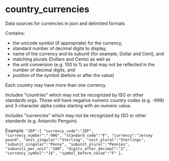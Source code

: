 # country_currencies
Data sources for currencies in json and delimited formats

Contains:
- the unicode symbol (if appropriate) for the currency, 
- standard number of decimal digits to display, 
- name of the currency and its subunit (for example, Dollar and Cent), and 
- matching plurals (Dollars and Cents) as well as 
- the unit conversion (e.g. 100 to 1) as that may not be reflected in the number of decimal digits, and
- position of the symbol (before or after the value)


Each country may have more than one currency.

Includes "countries" which may not be recognized by ISO or other standards orgs.  Those will have negative numeric country codes (e.g. -999) and 3-character alpha codes starting with an numeric value.

Includes "currencies" which may not be recognized by ISO or other standards (e.g. Antarctic Penguin).

Example:
`"JEP":{
              "currency_code":"JEP",         
              "currency_number":"-996",
              "standard_code":"F",
              "currency":"Jersey pound",
              "unit_singular":"Sterling",
              "unit_plural":"Sterlings",
              "subunit_singular":"Penny",
              "subunit_plural":"Pennies",
              "subunits_per_unit":"100",
              "digits_after_decimal":"2",
              "currency_symbol":"J£",
              "symbol_before_value":"F"
              },
`
